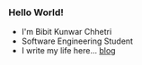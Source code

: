 ### Hello World!
- I'm Bibit Kunwar Chhetri
- Software Engineering Student
- I write my life here...
   [blog](https://bibitchhetri.github.io/)
